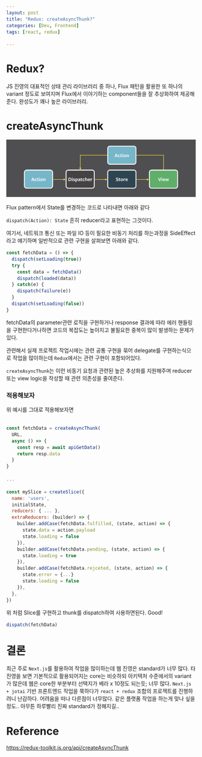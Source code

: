 ```yaml
---
layout: post
title: "Redux: createAsyncThunk?"
categories: [Dev, Frontend]
tags: [react, redux]

---
```


# Redux?

JS 진영의 대표적인 상태 관리 라이브러리 중 하나, Flux 패턴을 활용한 또 하나의 variant 정도로 보여지며 Flux에서 이야기하는 component들을 잘 추상화하여 제공해준다. 완성도가 꽤나 높은 라이브러리.

# createAsyncThunk

![Flux](/assets/img/231123_1_1.png)

Flux pattern에서 State를 변경하는 코드로 나타내면 아래와 같다

`dispatch(Action): State` 흔히 reducer라고 표현하는 그것이다.

여기서, 네트워크 통신 또는 파일 IO 등이 필요한 비동기 처리를 하는과정을 SideEffect 라고 얘기하며 일반적으로 관련 구현을 살펴보면 아래와 같다.

```jsx
const fetchData = () => {
  dispatch(setLoading(true))
  try {
    const data = fetchData()
    dispatch(loaded(data))
  } catch(e) {
    dispatch(failure(e))
  }
  dispatch(setLoading(false))
}
```

fetchData의 parameter관련 로직을 구현하거나 response 결과에 따라 에러 핸들링을 구현한다거나하면 코드의 복잡도는 높아지고 불필요한 중복이 많이 발생하는 문제가 있다.

관련해서 실제 프로젝트 작업시에는 관련 공통 구현을 묶어 delegate를 구현하는식으로 작업을 많이하는데 `Redux`에서는 관련 구현이 포함되어있다.

`createAsyncThunk`는 이런 비동기 요청과 관련된 높은 추상화를 지원해주며 reducer 또는 view logic을 작성할 때 관련 의존성을 줄여준다.

### 적용해보자

위 예시를 그대로 적용해보자면

```jsx

const fetchData = createAsyncThunk(
  URL,
  async () => {
    const resp = await apiGetData()
    return resp.data
  }
}

...

const mySlice = createSlice({
  name: 'users',
  initialState,
  reducers: { ... },
  extraReducers: (builder) => {
    builder.addCase(fetchData.fulfilled, (state, action) => {
      state.data = action.payload
      state.loading = false
    }),
    builder.addCase(fetchData.pending, (state, action) => {
      state.loading = true
    }),
    builder.addCase(fetchData.rejceted, (state, action) => {
      state.error = {...}
      state.loading = false
    }),
  },
})
```

위 처럼 Slice를 구현하고 thunk를 dispatch하여 사용하면된다. Good!

```jsx
dispatch(fetchData)
```

# 결론
최근 주로 `Next.js`를 활용하여 작업을 많이하는데 웹 진영은 standard가 너무 많다. 타 진영을 보면 기본적으로 활용되어지는 core는 비슷하되 아키텍처 수준에서의 variant가 많은데 웹은 core한 부분부터 선택지가 베라 x 10정도 되는듯; 너무 많다. `Next.js + jotai` 기반 프론트엔드 작업을 쭉하다가 `react + redux` 조합의 프로젝트를 진행하려니 난감하다. 어려움을 떠나 다른점이 너무많다. 같은 플랫폼 작업을 하는게 맞나 싶을정도.. 아무튼 하루빨리 진짜 standard가 정해지길..

# Reference

https://redux-toolkit.js.org/api/createAsyncThunk
